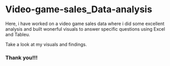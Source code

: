 # Video-game-sales_Data-analysis

<p> Here, i have worked on a video game sales data where i did some excellent analysis and built wonerful visuals to answer specific questions using Excel and Tableu.</p> 
<p> Take a look at my visuals and findings. </p>

### Thank you!!!
